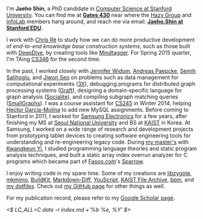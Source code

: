 <div id="photo"><img alt=""
    thumb-src="http://infolab.stanford.edu/db_pages/img/shin_s.jpg"
    large-src="jaeho.infolab-2013.900x1200.jpg"
    src="jaeho.infolab-2013.180x240.jpg"
    ></div>

I'm **Jaeho Shin**, a PhD candidate in [Computer Science at Stanford University][Stanford CS].
You can find me at **[Gates 430][]** near where the [Hazy Group][] and [InfoLab][] members hang around, and reach me via email: **[Jaeho.Shin at Stanford EDU](mailto:Jaeho.Shin)**.

I work with [Chris Ré][Christopher Ré] to study how we can do more productive development of *end-to-end knowledge base construction systems*, such as those built with [DeepDive][], by creating tools like [Mindtagger][].
For Spring 2015 quarter, I'm TAing [CS346][] for the second time.

In the past, I worked closely with [Jennifer Widom][], [Andreas Paepcke][], [Semih Salihoglu][], and [Jiwon Seo][] on problems such as data management for computational experiments ([3X][]), debugging programs for distributed graph processing systems ([Graft][]), designing a domain-specific language for graph analysis ([Socialite][]), and compiling subgraph matching queries ([SmallGraphs][]).
I was a course assistant for [CS245][] in Winter 2014, helping [Hector Garcia-Molina][] to add new MySQL assignments.
Before coming to Stanford in 2011, I worked for [Samsung Electronics][] for a few years, after finishing my MS at [Seoul National University][SNU CSE] and BS at [KAIST][KAIST CS] in Korea.
At Samsung, I worked on a wide range of research and development projects from prototyping tablet devices to creating software engineering tools for understanding and re-engineering legacy code.
During [my master's][ROPAS page] with [Kwangkeun Yi][], I studied programming language theories and static program analysis techniques, and built a static array index overrun analyzer for C programs which became part of [Fasoo.com][]'s [Sparrow][].

I enjoy writing code in my spare time.
Some of my creations are
[libzygote][],
[mkmimo][],
[BuildKit][],
[Markdown-Diff][],
[YouScript][],
[KAIST File Archive][],
[bpm][],
and [my dotfiles][dotfiles].
Check out [my GitHub page][my github] for other things as well.

For my publication record, please refer to my [Google Scholar page][].

<address><time datetime="<$ date -r index.md +'%FT%T%:z'
    $>"><$ LC_ALL=C date -r index.md +'%b %e, %Y' $></time></address>

[Stanford CS]: http://cs.stanford.edu/
[InfoLab]: http://infolab.stanford.edu/
[Hazy Group]: http://infolab.stanford.edu/hazy/
[Gates 430]: http://campus-map.stanford.edu/?id=07-450

[Christopher Ré]: http://cs.stanford.edu/people/chrismre/
[Jennifer Widom]: http://infolab.stanford.edu/~widom/
[Hector Garcia-Molina]: http://infolab.stanford.edu/~hector/
[Andreas Paepcke]: http://infolab.stanford.edu/~paepcke/
[Semih Salihoglu]: http://web.stanford.edu/~semih/
[Jiwon Seo]: http://web.stanford.edu/~jiwon/
[Kwangkeun Yi]: http://ropas.snu.ac.kr/~kwang/

[Mindtagger]: http://git.io/mindtagger
[DeepDive]: http://deepdive.stanford.edu/
[Graft]: https://github.com/semihsalihoglu/graft#readme
[Socialite]: http://socialite-lang.github.io/
[3X]: http://netj.github.io/3x/
[SmallGraphs]: https://github.com/netj/SmallGraphs/#readme
[CS346]: http://cs346.stanford.edu "Database System Implementation"
[CS245]: http://cs245.stanford.edu "Database System Principles"

[KAIST File Archive]: http://ftp.kaist.ac.kr
[libzygote]: https://github.com/netj/libzygote#readme
[mkmimo]: https://github.com/netj/mkmimo#readme
[BuildKit]: https://github.com/netj/buildkit#readme
[YouScript]: http://netj.github.io/youscript/
[Markdown-Diff]: https://github.com/netj/markdown-diff
[bpm]: https://github.com/netj/bpm#readme
[dotfiles]: https://github.com/netj/dotfiles#readme
[my github]: https://github.com/netj
[Google Scholar page]: http://scholar.google.com/citations?user=d8SSQS4AAAAJ

[Samsung Electronics]: http://www.samsung.com/
[ROPAS page]: http://ropas.snu.ac.kr/~netj/
[Sparrow]: http://en.fasoo.com/site/fasoo_eng/sourcecodeanalysis/sparrow.do
[Fasoo.com]: http://en.fasoo.com/
[SNU CSE]: http://cse.snu.ac.kr/en "Department of Computer Science and Engineering, Seoul National University"
[KAIST CS]: http://cs.kaist.ac.kr/ "Computer Science Department, Korea Advanced Institute of Science and Technology"
